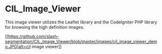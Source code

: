 # CIL_Image_Viewer
This image viewer utilizes the Leaflet library and the CodeIgniter PHP library for browsing the high definition images.

[[https://github.com/slash-segmentation/CIL_Image_Viewer/blob/master/images/cil_image_viewer_demo.JPG|alt=cil image viewer]]